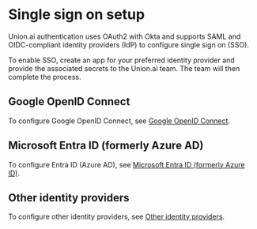 # Single sign on setup

Union.ai authentication uses OAuth2 with Okta and supports SAML and OIDC-compliant identity providers (IdP) to configure single sign on (SSO).

To enable SSO, create an app for your preferred identity provider and provide the associated secrets to the Union.ai team.
The team will then complete the process.

## Google OpenID Connect

To configure Google OpenID Connect, see [Google OpenID Connect](./google-oidc.md).

## Microsoft Entra ID (formerly Azure AD)

To configure Entra ID (Azure AD), see [Microsoft Entra ID (formerly Azure ID)](./microsoft-entra-id.md).

## Other identity providers

To configure other identity providers, see [Other identity providers](./other-identity-providers.md).
